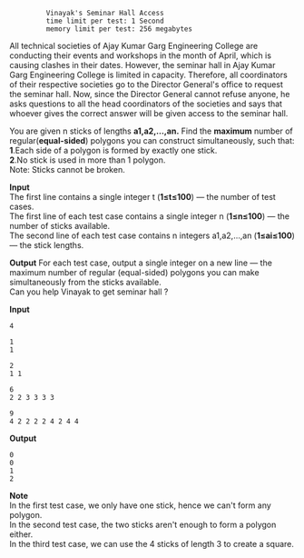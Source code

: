 ```
         Vinayak's Seminar Hall Access
         time limit per test: 1 Second
         memory limit per test: 256 megabytes
```



All technical societies of Ajay Kumar Garg Engineering College are conducting their events and workshops in the month of April, which is causing clashes in their dates. However, the seminar hall in Ajay Kumar Garg Engineering College is limited in capacity. Therefore, all coordinators of their respective societies go to the Director General's office to request the seminar hall. Now, since the Director General cannot refuse anyone, he asks questions to all the head coordinators of the societies and says that whoever gives the correct answer will be given access to the seminar hall.

You are given n sticks of lengths **a1,a2,…,an.** Find the **maximum** number of regular(**equal-sided**) polygons you can construct simultaneously, such that:  
**1**.Each side of a polygon is formed by exactly one stick.  
**2**.No stick is used in more than 1 polygon.  
Note: Sticks cannot be broken.

**Input**  
The first line contains a single integer t (**1≤t≤100**) — the number of test cases.  
The first line of each test case contains a single integer n (**1≤n≤100**) — the number of sticks available.  
The second line of each test case contains n integers a1,a2,…,an (**1≤ai≤100**) — the stick lengths.

**Output**
For each test case, output a single integer on a new line — the maximum number of regular (equal-sided) polygons you can make simultaneously from the sticks available.  
Can you help Vinayak to get seminar hall ?  

**Input** 

    4  

    1  
    1  

    2  
    1 1  

    6  
    2 2 3 3 3 3  

    9  
    4 2 2 2 2 4 2 4 4  

**Output**  

    0  
    0  
    1  
    2  

**Note**  
In the first test case, we only have one stick, hence we can't form any polygon.  
In the second test case, the two sticks aren't enough to form a polygon either.  
In the third test case, we can use the 4 sticks of length 3 to create a square.